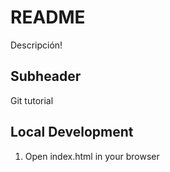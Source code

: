 # README

Descripción!

## Subheader

Git tutorial

## Local Development

1. Open index.html in your browser
